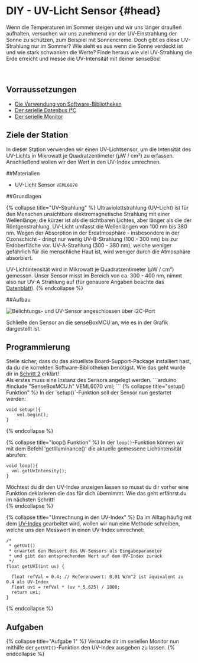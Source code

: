 # DIY - UV-Licht Sensor {#head}

<div class="description">Wenn die Temperaturen im Sommer steigen und wir uns länger draußen aufhalten, versuchen wir uns zunehmend vor der UV-Einstrahlung der Sonne zu schützen, zum Beispiel mit Sonnencreme. Doch gibt es diese UV-Strahlung nur im Sommer? Wie sieht es aus wenn die Sonne verdeckt ist und wie stark schwanken die Werte? Finde heraus wie viel UV-Strahlung die Erde erreicht und messe die UV-Intensität mit deiner senseBox!   
</div>
<div class="line">
    <br>
    <br>
</div>

## Vorraussetzungen
- [Die Verwendung von Software-Bibliotheken](../../erste-schritte/board-support-packages-installieren.md)
- [Der serielle Datenbus I²C](../../grundlagen/serielle_datenbus.md)
- [Der serielle Monitor](../../grundlagen/der_serielle_monitor.md)

## Ziele der Station
In dieser Station verwenden wir einen UV-Lichtsensor, um die Intensität des UV-Lichts in Mikrowatt je Quadratzentimeter (μW / cm²) zu erfassen.
Anschließend wollen wir den Wert in den UV-Index umrechnen.

##Materialien
- UV-Licht Sensor `VEML6070`

##Grundlagen

{% collapse title="UV-Strahlung" %}
Ultraviolettstrahlung (UV-Licht) ist für den Menschen unsichtbare elektromagnetische Strahlung mit einer Wellenlänge, die kürzer ist als die sichtbaren Lichtes, aber länger als die der Röntgenstrahlung.
UV-Licht umfasst die Wellenlängen von 100 nm bis 380 nm.
Wegen der Absorption in der Erdatmosphäre - insbesondere in der Ozonschicht - dringt nur wenig UV-B-Strahlung (100 - 300 nm) bis zur Erdoberfläche vor.
UV-A-Strahlung (300 - 380 nm), welche weniger gefährlich für die menschliche Haut ist, wird weniger durch die Atmosphäre absorbiert.

UV-Lichtintensität wird in Mikrowatt je Quadratzentimeter (μW / cm²) gemessen.
Unser Sensor misst im Bereich von ca. 300 - 400 nm, nimmt also nur UV-A Strahlung auf (für genauere Angaben beachte das [Datenblatt](https://github.com/sensebox/resources/raw/master/datasheets/datasheet_veml6070-UV-A-Light-Sensor.pdf)).
{% endcollapse %}

##Aufbau

![Belichtungs- und UV-Sensor angeschlossen über I2C-Port](../../pictures/diy-station/wired_lux.jpg)

Schließe den Sensor an die senseBoxMCU an, wie es in der Grafik dargestellt ist.

## Programmierung
<div class="box_warning">
    <i class="fa fa-info fa-fw" aria-hidden="true" style="color: #42acf3;"></i>
    Stelle sicher, dass du das aktuellste Board-Support-Package installiert hast, da du die korrekten Software-Bibliotheken benötigst. Wie das geht wurde dir in <a href ="../erste-schritte/board-support-packages-installieren.md">Schritt 2</a> erklärt!
</div>
Als erstes muss eine Instanz des Sensors angelegt werden.
```arduino
#include "SenseBoxMCU.h"
VEML6070 vml;
```
{% collapse title="setup() Funktion" %}
In der `setup()`-Funktion soll der Sensor nun gestartet werden: 

```arduino
void setup(){
    vml.begin();
}
```
{% endcollapse %}

{% collapse title="loop() Funktion" %}
In der `loop()`-Funktion können wir mit dem Befehl 'getIlluminance()' die aktuelle gemessene Lichtintensität abrufen:

```arduino
void loop(){
  vml.getUvIntensity();
}
```
<div class="box_warning">
    <i class="fa fa-info fa-fw" aria-hidden="true" style="color: #42acf3;"></i>
    Möchtest du dir den UV-Index anzeigen lassen so musst du dir vorher eine Funktion deklarieren die das für dich übernimmt. Wie das geht erfährst du im nächsten Schritt!
</div>
{% endcollapse %}

{% collapse title="Umrechnung in den UV-Index" %}
Da im Alltag häufig mit dem [UV-Index](https://de.wikipedia.org/wiki/UV-Index) gearbeitet wird, wollen wir nun eine Methode schreiben, welche uns den Messwert in einen UV-Index umrechnet:

```arduino
/*
 * getUVI()
 * erwartet den Messert des UV-Sensors als Eingabeparameter
 * und gibt den entsprechenden Wert auf dem UV-Index zurück
 */
float getUVI(int uv) {
    
  float refVal = 0.4; // Referenzwert: 0,01 W/m^2 ist äquivalent zu 0.4 als UV-Index
  float uvi = refVal * (uv * 5.625) / 1000;
  return uvi;
}
```
{% endcollapse %}

## Aufgaben

{% collapse title="Aufgabe 1" %}
Versuche dir im seriellen Monitor nun mithilfe der  `getUVI()`-Funktion den UV-Index ausgeben zu lassen. 
{% endcollapse %}
